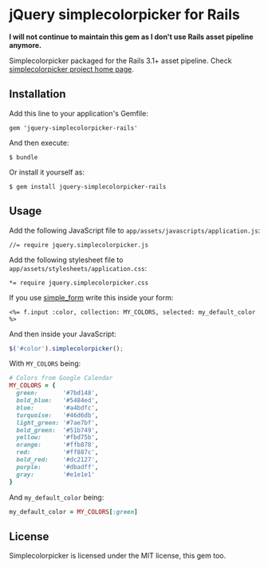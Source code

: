 # jQuery simplecolorpicker for Rails

**I will not continue to maintain this gem as I don't use Rails asset pipeline anymore.**

Simplecolorpicker packaged for the Rails 3.1+ asset pipeline.
Check [simplecolorpicker project home page](https://github.com/tkrotoff/jquery-simplecolorpicker).

## Installation

Add this line to your application's Gemfile:

    gem 'jquery-simplecolorpicker-rails'

And then execute:

    $ bundle

Or install it yourself as:

    $ gem install jquery-simplecolorpicker-rails

## Usage

Add the following JavaScript file to `app/assets/javascripts/application.js`:

    //= require jquery.simplecolorpicker.js

Add the following stylesheet file to `app/assets/stylesheets/application.css`:

    *= require jquery.simplecolorpicker.css

If you use [simple_form](https://github.com/plataformatec/simple_form) write this inside your form:

    <%= f.input :color, collection: MY_COLORS, selected: my_default_color %>

And then inside your JavaScript:

```JavaScript
$('#color').simplecolorpicker();
```

With `MY_COLORS` being:
```ruby
# Colors from Google Calendar
MY_COLORS = {
  green:       '#7bd148',
  bold_blue:   '#5484ed',
  blue:        '#a4bdfc',
  turquoise:   '#46d6db',
  light_green: '#7ae7bf',
  bold_green:  '#51b749',
  yellow:      '#fbd75b',
  orange:      '#ffb878',
  red:         '#ff887c',
  bold_red:    '#dc2127',
  purple:      '#dbadff',
  gray:        '#e1e1e1'
}
```

And `my_default_color` being:
```ruby
my_default_color = MY_COLORS[:green]
```

## License

Simplecolorpicker is licensed under the MIT license, this gem too.
